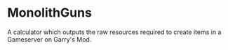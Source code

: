# MonolithGuns

A calculator which outputs the raw resources required to create items in a Gameserver on Garry's Mod.
